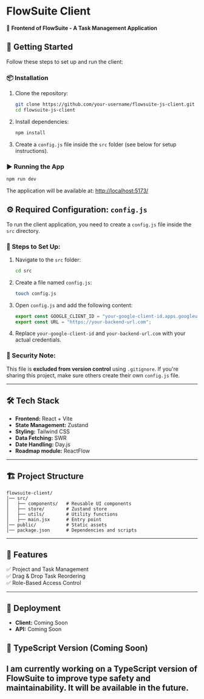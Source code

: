 # FlowSuite Client

📌 **Frontend of FlowSuite - A Task Management Application**

## 🚀 Getting Started

Follow these steps to set up and run the client:

### 📦 Installation

1. Clone the repository:
   ```sh
   git clone https://github.com/your-username/flowsuite-js-client.git
   cd flowsuite-js-client
   ```
2. Install dependencies:
   ```sh
   npm install
   ```
3. Create a `config.js` file inside the `src` folder (see below for setup instructions).

### ▶️ Running the App

```sh
npm run dev
```

The application will be available at: [http://localhost:5173/](http://localhost:5173/)

## ⚙️ Required Configuration: `config.js`

To run the client application, you need to create a `config.js` file inside the `src` directory.

### 📄 Steps to Set Up:
1. Navigate to the `src` folder:
   ```sh
   cd src
   ```
2. Create a file named `config.js`:
   ```sh
   touch config.js
   ```
3. Open `config.js` and add the following content:
   ```js
   export const GOOGLE_CLIENT_ID = "your-google-client-id.apps.googleusercontent.com";
   export const URL = "https://your-backend-url.com";
   ```
4. Replace `your-google-client-id` and `your-backend-url.com` with your actual credentials.

### 🔐 Security Note:
This file is **excluded from version control** using `.gitignore`. If you're sharing this project, make sure others create their own `config.js` file.

---

## 🛠 Tech Stack

- **Frontend:** React + Vite  
- **State Management:** Zustand  
- **Styling:** Tailwind CSS  
- **Data Fetching:** SWR  
- **Date Handling:** Day.js  
- **Roadmap module:** ReactFlow  

---

## 🏗 Project Structure

```
flowsuite-client/
│── src/
│   ├── components/   # Reusable UI components
│   ├── store/        # Zustand store
│   ├── utils/        # Utility functions
│   ├── main.jsx      # Entry point
│── public/           # Static assets
│── package.json      # Dependencies and scripts
```

---

## 📝 Features

✅ Project and Task Management  
✅ Drag & Drop Task Reordering  
✅ Role-Based Access Control  

---

## 🔗 Deployment

- **Client:** Coming Soon  
- **API:** Coming Soon  

## 🚀 TypeScript Version (Coming Soon)

I am currently working on a **TypeScript version** of FlowSuite to improve type safety and maintainability. It will be available in the future.
---
